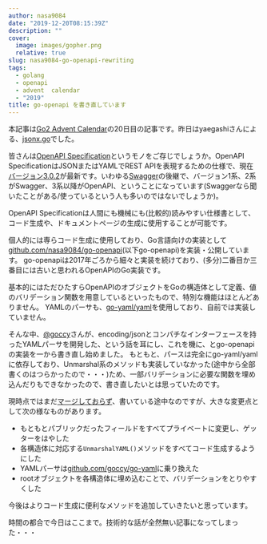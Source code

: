 ```yaml
---
author: nasa9084
date: "2019-12-20T08:15:39Z"
description: ""
cover:
  image: images/gopher.png
  relative: true
slug: nasa9084-go-openapi-rewriting
tags:
  - golang
  - openapi
  - advent  calendar
  - "2019"
title: go-openapi を書き直しています
---
```



本記事は[Go2 Advent Calendar](https://qiita.com/advent-calendar/2019/go2)の20日目の記事です。昨日はyaegashiさんによる、[jsonx.go](https://l0w.dev/posts/jsonex.go/)でした。

皆さんは[OpenAPI Specification](https://github.com/OAI/OpenAPI-Specification)というモノをご存じでしょうか。OpenAPI SpecificationはJSONまたはYAMLでREST APIを表現するための仕様で、現在[バージョン3.0.2](https://github.com/OAI/OpenAPI-Specification/blob/master/versions/3.0.2.md)が最新です。いわゆる[Swagger](https://swagger.io/)の後継で、バージョン1系、2系がSwagger、3系以降がOpenAPI、ということになっています(Swaggerなら聞いたことがある/使っているという人も多いのではないでしょうか)。

OpenAPI Specificationは人間にも機械にも(比較的)読みやすい仕様書として、コード生成や、ドキュメントページの生成に使用することが可能です。

個人的には専らコード生成に使用しており、Go言語向けの実装として[github.com/nasa9084/go-openapi](https://github.com/nasa9084/go-openapi)(以下go-openapi)を実装・公開しています。
go-openapiは2017年ごろから細々と実装を続けており、(多分)二番目か三番目には古いと思われるOpenAPIのGo実装です。

基本的にはただひたすらOpenAPIのオブジェクトをGoの構造体として定義、値のバリデーション関数を用意しているといったもので、特別な機能はほとんどありません。
YAMLのパーサも、[go-yaml/yaml](https://github.com/go-yaml/yaml)を使用しており、自前では実装していません。

そんな中、[@goccy](https://twitter.com/goccy54)さんが、encoding/jsonとコンパチなインターフェースを持ったYAMLパーサを開発した、という話を耳にし、これを機に、とgo-openapiの実装を一から書き直し始めました。
もともと、パースは完全にgo-yaml/yamlに依存しており、Unmarshal系のメソッドも実装していなかった(途中から全部書くのはつらかったので・・・)ため、一部バリデーションに必要な関数を埋め込んだりもできなかったので、書き直したいとは思っていたのです。

現時点ではまだ[マージしておらず](https://github.com/nasa9084/go-openapi/pull/3)、書いている途中なのですが、大きな変更点として次の様なものがあります。

* もともとパブリックだったフィールドをすべてプライベートに変更し、ゲッターをはやした
* 各構造体に対応する`UnmarshalYAML()`メソッドをすべてコード生成するようにした
* YAMLパーサは[github.com/goccy/go-yaml](https://github.com/goccy/go-yaml)に乗り換えた
* rootオブジェクトを各構造体に埋め込むことで、バリデーションをとりやすくした

今後はよりコード生成に便利なメソッドを追加していきたいと思っています。

時間の都合で今日はここまで。技術的な話が全然無い記事になってしまった・・・



